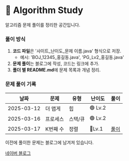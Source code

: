# 📌 Algorithm Study

알고리즘 문제 풀이를 정리한 공간입니다.



### 풀이 방식
1. **코드 파일**은 '사이트_난이도_문제 이름.java' 형식으로 저장.
    - 예시: 'BOJ_12345_홍길동.java', 'PG_Lv2_홍길동.java'
2. **문제 풀이**는 블로그에 작성, 코드는 링크에 추가.
3. **폴더 별 README.md**에 문제 목록과 개념 정리.

### 문제 풀이 기록

| 날짜 | 문제   | 유형   | 난이도     | 풀이                                                |
|------|------|------|---------|---------------------------------------------------|
|2025-03-12| 더 맵게 | 힙    | 🟢 Lv.2 |                                                   |
|2025-03-16| 프로세스 | 스택/큐 | 🟢 Lv.2 |                                                   |
|2025-03-17| K번째 수 | 정렬   | 🔵Lv.1  | [풀이](https://blog.naver.com/gamakk2/223799781209) |
이전에 풀이한 문제는 블로그에 남겨져 있습니다.

[네이버 블로그](https://blog.naver.com/gamakk2/223793678530)
